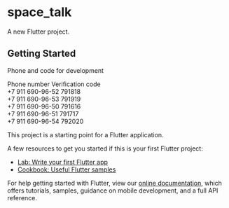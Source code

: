 # space_talk

A new Flutter project.

## Getting Started

Phone and code for development 

Phone number	    Verification code	
+7 911 690-96-52	791818	
+7 911 690-96-53	791919	
+7 911 690-96-50	791616	
+7 911 690-96-51	791717	
+7 911 690-96-54	792020

This project is a starting point for a Flutter application.

A few resources to get you started if this is your first Flutter project:

- [Lab: Write your first Flutter app](https://flutter.dev/docs/get-started/codelab)
- [Cookbook: Useful Flutter samples](https://flutter.dev/docs/cookbook)

For help getting started with Flutter, view our
[online documentation](https://flutter.dev/docs), which offers tutorials,
samples, guidance on mobile development, and a full API reference.
